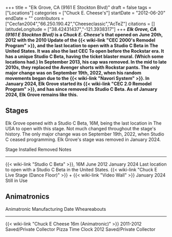 +++
title = "Elk Grove, CA (9161 E Stockton Blvd)"
draft = false
tags = ["Locations"]
categories = ["Chuck E. Cheese's"]
startDate = "2012-06-20"
endDate = ""
contributors = ["Cecfan2004","66.250.190.42","Cheeseclassic","AcTeZ"]
citations = []
latitudeLongitude = ["38.42431437","-121.3938317"]
+++
***Elk Grove, CA (9161 E Stockton Blvd)* is a *Chuck E. Cheese's* that opened on June 20th, 2012 with the 2010 Update of the {{< wiki-link "CEC 2000's Remodel Program" >}}, and the last location to open with a Studio C Beta in The United States. It was also the last CEC To open before the Rockstar era. It has a unique Studio C Beta, having the ticket blaster mural. (Which some locations had.) In September 2013, his cap was removed. In the mid to late 2010s, they replaced the Avenger shorts with Rockstar pants. The only major change was on September 19th, 2022, when his random movements began due to the
{{< wiki-link "Navori System" >}}. In January 2024, Elk Grove started its {{< wiki-link "CEC 2.0 Remodel Program" >}}, and has since removed its Studio C Beta. As of January 2024, Elk Grove remains like this.**

## Stages

Elk Grove opened with a Studio C Beta, 16M, being the last location in The USA to open with this stage. Not much changed throughout the stage's history. The only major change was on September 19th, 2022, when Studio C ceased programming. Elk Grove's stage was removed in January 2024.

  Stage                                                                                           Installed      Removed        Notes
  ----------------------------------------------------------------------------------------------- -------------- -------------- ------------------------------------------------------------------
  {{< wiki-link "Studio C Beta" >}}, 16M                                                      June 2012      January 2024   Last location to open with a Studio C Beta in the United States.
  {{< wiki-link "Chuck E Live Stage (Dance Floor)" >}} + {{< wiki-link "Video Wall" >}}   January 2024   Still in Use   

## Animatronics

  Animatronic                                                Manufacturing Date   Wheareabouts
  ---------------------------------------------------------- -------------------- -------------------------
  {{< wiki-link "Chuck E Cheese 16m (Animatronic)" >}}   2011-2012            Saved/Private Collector
  Pizza Time Clock                                           2012                 Saved/Private Collector
